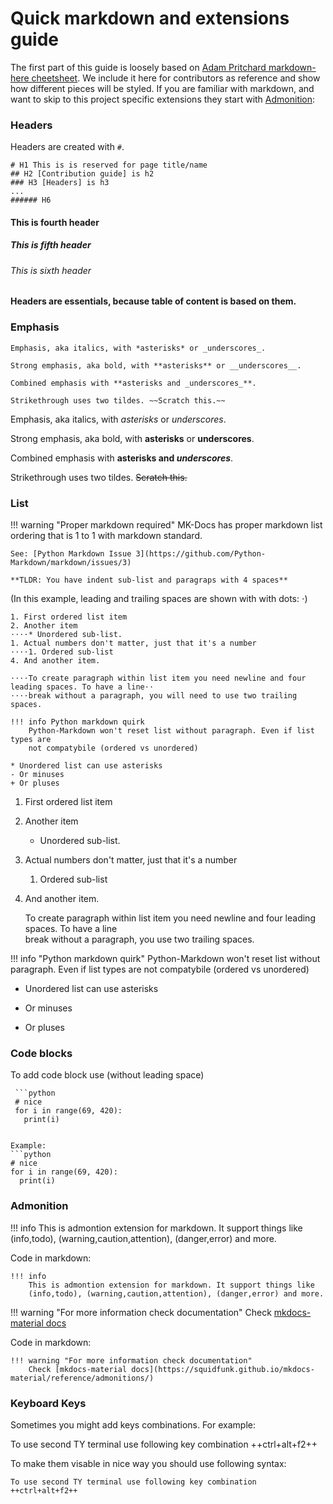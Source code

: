 # Quick markdown and extensions guide

The first part of this guide is loosely based on [Adam Pritchard markdown-here
cheetsheet](https://github.com/adam-p/markdown-here/wiki/Markdown-Cheatsheet).
We include it here for contributors as reference and show how different pieces
will be styled. If you are familiar with markdown, and want to skip to this
project specific extensions they start with [Admonition](#admonition):

### Headers
Headers are created with `#`.
```
# H1 This is is reserved for page title/name
## H2 [Contribution guide] is h2
### H3 [Headers] is h3
...
###### H6
```
#### This is fourth header
##### This is fifth header
###### This is sixth header

**Headers are essentials, because table of content is based on them.**

### Emphasis
```
Emphasis, aka italics, with *asterisks* or _underscores_. 

Strong emphasis, aka bold, with **asterisks** or __underscores__.

Combined emphasis with **asterisks and _underscores_**.

Strikethrough uses two tildes. ~~Scratch this.~~
```
Emphasis, aka italics, with *asterisks* or _underscores_.

Strong emphasis, aka bold, with **asterisks** or __underscores__.

Combined emphasis with **asterisks and _underscores_**.

Strikethrough uses two tildes. ~~Scratch this.~~

### List

!!! warning "Proper markdown required"
    MK-Docs has proper markdown list ordering that is 1 to 1 with markdown standard.

    See: [Python Markdown Issue 3](https://github.com/Python-Markdown/markdown/issues/3)
    
    **TLDR: You have indent sub-list and paragraps with 4 spaces**

(In this example, leading and trailing spaces are shown with with dots: ⋅)
```
1. First ordered list item
2. Another item
⋅⋅⋅⋅* Unordered sub-list. 
1. Actual numbers don't matter, just that it's a number
⋅⋅⋅⋅1. Ordered sub-list
4. And another item.

⋅⋅⋅⋅To create paragraph within list item you need newline and four leading spaces. To have a line⋅⋅
⋅⋅⋅⋅break without a paragraph, you will need to use two trailing spaces.

!!! info Python markdown quirk
    Python-Markdown won't reset list without paragraph. Even if list types are
    not compatybile (ordered vs unordered)

* Unordered list can use asterisks
- Or minuses
+ Or pluses
```

1. First ordered list item
2. Another item
    * Unordered sub-list. 
1. Actual numbers don't matter, just that it's a number
    1. Ordered sub-list
4. And another item.

    To create paragraph within list item you need newline and four leading spaces. To have a line  
    break without a paragraph, you use two trailing spaces.

!!! info "Python markdown quirk"
    Python-Markdown won't reset list without paragraph. Even if list types are
    not compatybile (ordered vs unordered)

* Unordered list can use asterisks
- Or minuses
+ Or pluses

### Code blocks

To add code block use (without leading space)
```
 ```python
 # nice
 for i in range(69, 420):
   print(i)
 ```
```

Example:
```python
# nice
for i in range(69, 420):
  print(i)
```

### Admonition 

!!! info
    This is admontion extension for markdown. It support things like
    (info,todo), (warning,caution,attention), (danger,error) and more.

Code in markdown:

```
!!! info
    This is admontion extension for markdown. It support things like
    (info,todo), (warning,caution,attention), (danger,error) and more.
```
!!! warning "For more information check documentation"
    Check [mkdocs-material docs](https://squidfunk.github.io/mkdocs-material/reference/admonitions/)

Code in markdown:
```
!!! warning "For more information check documentation"
    Check [mkdocs-material docs](https://squidfunk.github.io/mkdocs-material/reference/admonitions/)
```

### Keyboard Keys

Sometimes you might add keys combinations. For example:


To use second TY terminal use following key combination ++ctrl+alt+f2++

To make them visable in nice way you should use following syntax:
```
To use second TY terminal use following key combination ++ctrl+alt+f2++
```
